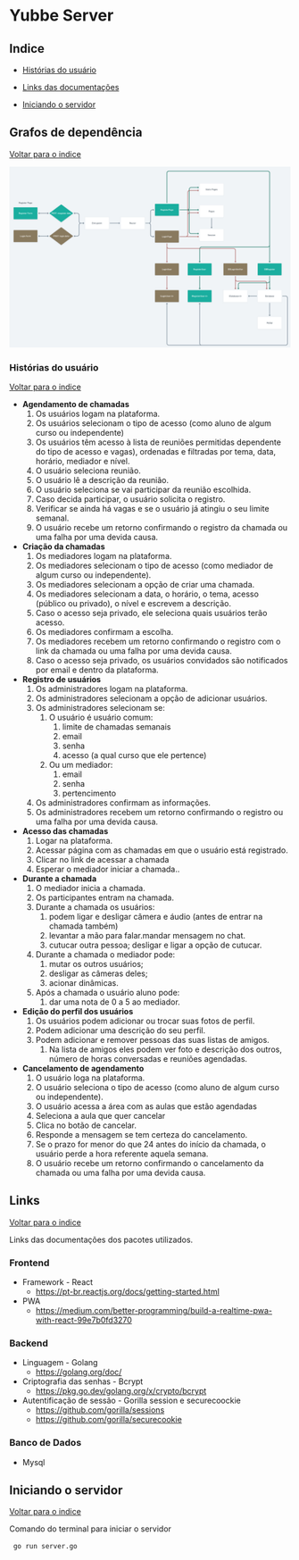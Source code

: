 # Yubbe Server

## Indice

- [Histórias do usuário](#hist%C3%B3rias-do-usu%C3%A1rio)
- [Links das documentações](#links)

- [Iniciando o servidor](#iniciando-o-servidor)



## Grafos de dependência

[Voltar para o indice](#indice)

![alt text](https://github.com/GlermS/yubbe-server/blob/master/readme-files/Yubbe%402x.png "Logo Title Text 1")

### Histórias do usuário

[Voltar para o indice](#indice)

- **Agendamento de chamadas**
  1. Os usuários logam na plataforma.
  2. Os usuários selecionam o tipo de acesso (como aluno de algum curso ou independente)
  3. Os usuários têm acesso à lista de reuniões permitidas dependente do tipo de acesso e vagas), ordenadas e filtradas por tema, data, horário, mediador e nível.
  4. O usuário seleciona reunião.
  5. O usuário lê a descrição da reunião.
  6. O usuário seleciona se vai participar da reunião escolhida.
  7. Caso decida participar, o usuário solicita o registro.
  8. Verificar se ainda há vagas e se o usuário já atingiu o seu limite semanal.
  9. O usuário recebe um retorno confirmando o registro da chamada ou uma falha por uma devida causa.
- **Criação da chamadas**
  1. Os mediadores logam na plataforma.
  2. Os mediadores selecionam o tipo de acesso (como mediador de algum curso ou independente).
  3. Os mediadores selecionam a opção de criar uma chamada.
  4. Os mediadores selecionam a data, o horário, o tema, acesso (público ou privado), o nível e escrevem a descrição.
  5. Caso o acesso seja privado, ele seleciona quais usuários terão acesso.
  6. Os mediadores confirmam a escolha.
  7. Os mediadores recebem um retorno confirmando o registro com o link da chamada ou uma falha por uma devida causa.
  8. Caso o acesso seja privado, os usuários convidados são notificados por email e dentro da plataforma.
- **Registro de usuários**
  1. Os administradores logam na plataforma.
  2. Os administradores selecionam a opção de adicionar usuários.
  3. Os administradores selecionam se:
     1. O usuário é usuário comum:
        1. limite de chamadas semanais
        2. email
        3. senha
        4. acesso (a qual curso que ele pertence)
     2. Ou um mediador:
        1. email
        2. senha
        3. pertencimento
  4. Os administradores confirmam as informações.
  5. Os administradores recebem um retorno confirmando o registro ou uma falha por uma devida causa.
- **Acesso das chamadas**
  1. Logar na plataforma.
  2. Acessar página com as chamadas em que o usuário está registrado.
  3. Clicar no link de acessar a chamada 
  4. Esperar o mediador iniciar a chamada..
- **Durante a chamada**
  1. O mediador inicia a chamada.
  2. Os participantes entram na chamada.
  3. Durante a chamada os usuários:
     1. podem ligar e desligar câmera e áudio (antes de entrar na chamada também)
     2. levantar a mão para falar.mandar mensagem no chat.
     3. cutucar outra pessoa; desligar e ligar a opção de cutucar.
  4. Durante a chamada o mediador pode:
     1. mutar os outros usuários;
     2. desligar as câmeras deles;
     3. acionar dinâmicas.
  5. Após a chamada o usuário aluno pode:
     1. dar uma nota de 0 a 5 ao mediador.
- **Edição do perfil dos usuários**
  1. Os usuários podem adicionar ou trocar suas fotos de perfil.
  2. Podem adicionar uma descrição do seu perfil.
  3. Podem adicionar e remover pessoas das suas listas de amigos.
     1. Na lista de amigos eles podem ver foto e descrição dos outros, número de horas conversadas e reuniões agendadas.
- **Cancelamento de agendamento**
  1. O usuário loga na plataforma.
  2. O usuário seleciona o tipo de acesso (como aluno de algum curso ou independente).
  3. O usuário acessa a área com as aulas que estão agendadas
  4. Seleciona a aula que quer cancelar
  5. Clica no botão de cancelar.
  6. Responde a mensagem se tem certeza do cancelamento.
  7. Se o prazo for menor do que 24 antes do início da chamada, o usuário perde a hora referente aquela semana.
  8. O usuário recebe um retorno confirmando o cancelamento da chamada ou uma falha por uma devida causa.

 ## Links

[Voltar para o indice](#indice)

Links das documentações dos pacotes utilizados.

### Frontend

- Framework -  React
  - https://pt-br.reactjs.org/docs/getting-started.html
- PWA
  - https://medium.com/better-programming/build-a-realtime-pwa-with-react-99e7b0fd3270

### Backend

- Linguagem - Golang
  - https://golang.org/doc/
- Criptografia das senhas - Bcrypt
  - https://pkg.go.dev/golang.org/x/crypto/bcrypt
- Autentificação de sessão - Gorilla session e securecoockie
  - https://github.com/gorilla/sessions
  - https://github.com/gorilla/securecookie



### Banco de Dados

- Mysql



## Iniciando o servidor 

[Voltar para o indice](#indice)

Comando do terminal para iniciar o servidor

```(golang)
 go run server.go
```





